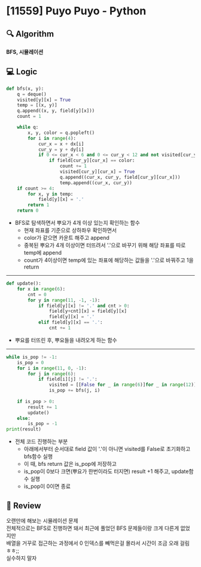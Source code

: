 # [11559] Puyo Puyo - Python

## :mag: Algorithm
**BFS, 시뮬레이션**

## :computer: Logic

```Python
def bfs(x, y):
    q = deque()
    visited[y][x] = True
    temp = [(x, y)]
    q.append((x, y, field[y][x]))
    count = 1

    while q:
        x, y, color = q.popleft()
        for i in range(4):
            cur_x = x + dx[i]
            cur_y = y + dy[i]
            if 0 <= cur_x < 6 and 0 <= cur_y < 12 and not visited[cur_y][cur_x]:
                if field[cur_y][cur_x] == color:
                    count += 1
                    visited[cur_y][cur_x] = True
                    q.append((cur_x, cur_y, field[cur_y][cur_x]))
                    temp.append((cur_x, cur_y))
    if count >= 4:
        for x, y in temp:
            field[y][x] = '.'
        return 1
    return 0
```

- BFS로 탐색하면서 뿌요가 4개 이상 있는지 확인하는 함수  
  - 현재 좌표를 기준으로 상하좌우 확인하면서  
  - color가 같으면 카운트 해주고 append  
  - 중복된 뿌요가 4개 이상이면 터뜨려서 '.'으로 바꾸기 위해 해당 좌표를 따로 temp에 append   
  - count가 4이상이면 temp에 있는 좌표에 해당하는 값들을 '.'으로 바꿔주고 1을 return  

---

```Python
def update():
    for x in range(6):
        cnt = 0
        for y in range(11, -1, -1):
            if field[y][x] != '.' and cnt > 0:
                field[y+cnt][x] = field[y][x]
                field[y][x] = '.'
            elif field[y][x] == '.':
                cnt += 1
```

- 뿌요를 터뜨린 후, 뿌요들을 내려오게 하는 함수  

---

```Python
while is_pop != -1:
    is_pop = 0
    for i in range(11, 0, -1):
        for j in range(6):
            if field[i][j] != '.':
                visited = [[False for _ in range(6)]for _ in range(12)]
                is_pop += bfs(j, i)
                
    if is_pop > 0:
        result += 1
        update()
    else:
        is_pop = -1
print(result)
```

- 전체 코드 진행하는 부분
  - 아래에서부터 순서대로 field 값이 '.'이 아니면 visited를 False로 초기화하고 bfs함수 실행  
  - 이 때, bfs return 값은 is_pop에 저장하고  
  - is_pop이 0보다 크면(뿌요가 한번이라도 터지면) result +1 해주고, update함수 실행  
  - is_pop이 0이면 종료  

## :memo: Review
오랜만에 해보는 시뮬레이션 문제  
전체적으로는 BFS로 진행하면 돼서 최근에 풀었던 BFS 문제들이랑 크게 다른게 없었지만  
배열을 거꾸로 접근하는 과정에서 0 인덱스를 빼먹은걸 몰라서 시간이 조금 오래 걸림 ㅎㅎ;;  
실수하지 말자
